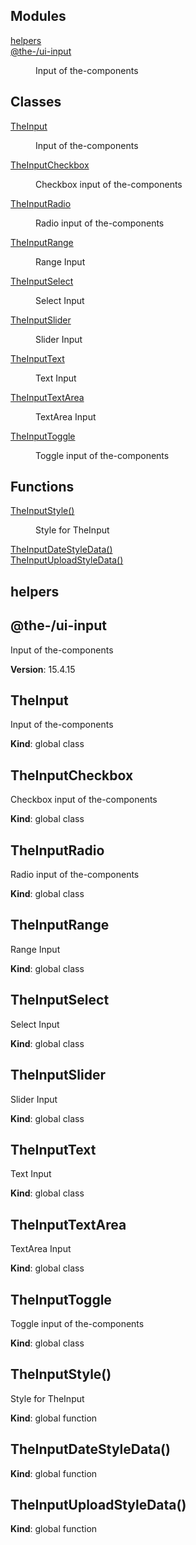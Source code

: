 <!--- Code generated by @the-/script-doc. DO NOT EDIT. -->

## Modules

<dl>
<dt><a href="#module_helpers">helpers</a></dt>
<dd></dd>
<dt><a href="#module_@the-/ui-input">@the-/ui-input</a></dt>
<dd><p>Input of the-components</p>
</dd>
</dl>

## Classes

<dl>
<dt><a href="#TheInput">TheInput</a></dt>
<dd><p>Input of the-components</p>
</dd>
<dt><a href="#TheInputCheckbox">TheInputCheckbox</a></dt>
<dd><p>Checkbox input of the-components</p>
</dd>
<dt><a href="#TheInputRadio">TheInputRadio</a></dt>
<dd><p>Radio input of the-components</p>
</dd>
<dt><a href="#TheInputRange">TheInputRange</a></dt>
<dd><p>Range Input</p>
</dd>
<dt><a href="#TheInputSelect">TheInputSelect</a></dt>
<dd><p>Select Input</p>
</dd>
<dt><a href="#TheInputSlider">TheInputSlider</a></dt>
<dd><p>Slider Input</p>
</dd>
<dt><a href="#TheInputText">TheInputText</a></dt>
<dd><p>Text Input</p>
</dd>
<dt><a href="#TheInputTextArea">TheInputTextArea</a></dt>
<dd><p>TextArea Input</p>
</dd>
<dt><a href="#TheInputToggle">TheInputToggle</a></dt>
<dd><p>Toggle input of the-components</p>
</dd>
</dl>

## Functions

<dl>
<dt><a href="#TheInputStyle">TheInputStyle()</a></dt>
<dd><p>Style for TheInput</p>
</dd>
<dt><a href="#TheInputDateStyleData">TheInputDateStyleData()</a></dt>
<dd></dd>
<dt><a href="#TheInputUploadStyleData">TheInputUploadStyleData()</a></dt>
<dd></dd>
</dl>

<a name="module_helpers"></a>

## helpers
<a name="module_@the-/ui-input"></a>

## @the-/ui-input
Input of the-components

**Version**: 15.4.15  
<a name="TheInput"></a>

## TheInput
Input of the-components

**Kind**: global class  
<a name="TheInputCheckbox"></a>

## TheInputCheckbox
Checkbox input of the-components

**Kind**: global class  
<a name="TheInputRadio"></a>

## TheInputRadio
Radio input of the-components

**Kind**: global class  
<a name="TheInputRange"></a>

## TheInputRange
Range Input

**Kind**: global class  
<a name="TheInputSelect"></a>

## TheInputSelect
Select Input

**Kind**: global class  
<a name="TheInputSlider"></a>

## TheInputSlider
Slider Input

**Kind**: global class  
<a name="TheInputText"></a>

## TheInputText
Text Input

**Kind**: global class  
<a name="TheInputTextArea"></a>

## TheInputTextArea
TextArea Input

**Kind**: global class  
<a name="TheInputToggle"></a>

## TheInputToggle
Toggle input of the-components

**Kind**: global class  
<a name="TheInputStyle"></a>

## TheInputStyle()
Style for TheInput

**Kind**: global function  
<a name="TheInputDateStyleData"></a>

## TheInputDateStyleData()
**Kind**: global function  
<a name="TheInputUploadStyleData"></a>

## TheInputUploadStyleData()
**Kind**: global function  
